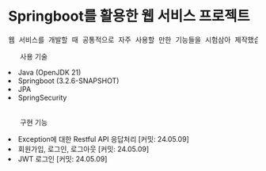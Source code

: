 # Springboot를 활용한 웹 서비스 프로젝트

<pre>
웹 서비스를 개발할 때 공통적으로 자주 사용할 만한 기능들을 시험삼아 제작했습니다. 백엔드 개발을 다루기 위해 Restful API 형식으로 개발중인 예제 프로젝트입니다.
</pre>

<ul>사용 기술</ul>
<li>Java (OpenJDK 21)</li>
<li>Springboot (3.2.6-SNAPSHOT)</li>
<li>JPA</li>
<li>SpringSecurity</li>
<br/>
<ul>구현 기능</ul>
<li>Exception에 대한 Restful API 응답처리 [커밋: 24.05.09]</li>
<li>회원가입, 로그인, 로그아웃 [커밋: 24.05.09]</li>
<li>JWT 로그인 [커밋: 24.05.09]</li>